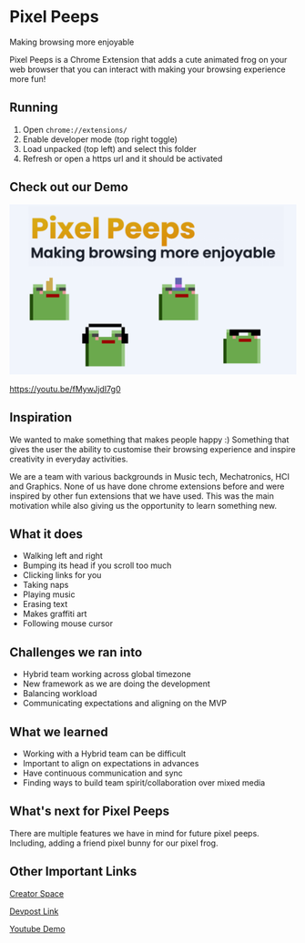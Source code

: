 # Pixel Peeps
Making browsing more enjoyable

Pixel Peeps is a Chrome Extension that adds a cute animated frog on your web browser that you can interact with making your browsing experience more fun!


## Running
1. Open `chrome://extensions/`
2. Enable developer mode (top right toggle)
3. Load unpacked (top left) and select this folder
4. Refresh or open a https url and it should be activated


## Check out our Demo

[![IMAGE_ALT](https://github.com/bboettcher3/HackZurich2022/blob/main/images/PixelPeeps.png)](https://youtu.be/fMywJjdI7g0)

https://youtu.be/fMywJjdI7g0


## Inspiration

We wanted to make something that makes people happy :) Something that gives the user the ability to customise their browsing experience and inspire creativity in everyday activities.

We are a team with various backgrounds in Music tech, Mechatronics, HCI and Graphics. None of us have done chrome extensions before and were inspired by other fun extensions that we have used. This was the main motivation while also giving us the opportunity to learn something new.


## What it does

* Walking left and right
* Bumping its head if you scroll too much
* Clicking links for you
* Taking naps
* Playing music
* Erasing text
* Makes graffiti art
* Following mouse cursor


## Challenges we ran into

- Hybrid team working across global timezone
- New framework as we are doing the development
- Balancing workload
- Communicating expectations and aligning on the MVP


## What we learned

- Working with a Hybrid team can be difficult 
- Important to align on expectations in advances 
- Have continuous communication and sync
- Finding ways to build team spirit/collaboration over mixed media 


## What's next for Pixel Peeps

There are multiple features we have in mind for future pixel peeps. Including, adding a friend pixel bunny for our pixel frog.


## Other Important Links

[Creator Space](https://app.creatorspace.dev/pixelpeeps/projects/vSH6HMYU3u0Q4OX9)

[Devpost Link](https://devpost.com/software/pixel-peeps)

[Youtube Demo](https://youtu.be/fMywJjdI7g0)
